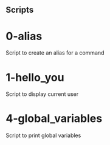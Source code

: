 ## Scripts

# 0-alias
Script to create an alias for a command

# 1-hello_you
Script to display current user

# 4-global_variables
Script to print global variables


